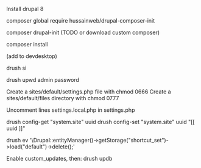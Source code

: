 Install drupal 8

composer global require hussainweb/drupal-composer-init

composer drupal-init (TODO or download custom composer)

composer install

(add to devdesktop)

drush si

drush upwd admin password

Create a sites/default/settings.php file with chmod 0666
Create a sites/default/files directory with chmod 0777

Uncomment lines settings.local.php in settings.php

drush config-get "system.site" uuid
drush config-set "system.site" uuid "[[ uuid ]]"

drush ev '\Drupal::entityManager()->getStorage("shortcut_set")->load("default")->delete();'

Enable custom_updates, then:
drush updb
